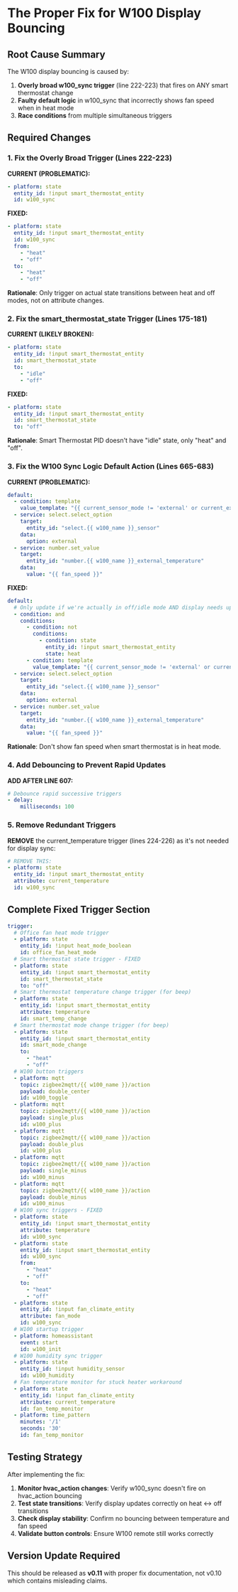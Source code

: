 # The Proper Fix for W100 Display Bouncing

## Root Cause Summary
The W100 display bouncing is caused by:
1. **Overly broad w100_sync trigger** (line 222-223) that fires on ANY smart thermostat change
2. **Faulty default logic** in w100_sync that incorrectly shows fan speed when in heat mode
3. **Race conditions** from multiple simultaneous triggers

## Required Changes

### 1. Fix the Overly Broad Trigger (Lines 222-223)

**CURRENT (PROBLEMATIC):**
```yaml
- platform: state
  entity_id: !input smart_thermostat_entity
  id: w100_sync
```

**FIXED:**
```yaml
- platform: state
  entity_id: !input smart_thermostat_entity
  id: w100_sync
  from: 
    - "heat"
    - "off"
  to:
    - "heat" 
    - "off"
```

**Rationale**: Only trigger on actual state transitions between heat and off modes, not on attribute changes.

### 2. Fix the smart_thermostat_state Trigger (Lines 175-181)

**CURRENT (LIKELY BROKEN):**
```yaml
- platform: state
  entity_id: !input smart_thermostat_entity
  id: smart_thermostat_state
  to:
    - "idle"
    - "off"
```

**FIXED:**
```yaml
- platform: state
  entity_id: !input smart_thermostat_entity
  id: smart_thermostat_state
  to: "off"
```

**Rationale**: Smart Thermostat PID doesn't have "idle" state, only "heat" and "off".

### 3. Fix the W100 Sync Logic Default Action (Lines 665-683)

**CURRENT (PROBLEMATIC):**
```yaml
default:
  - condition: template
    value_template: "{{ current_sensor_mode != 'external' or current_ext_temp != fan_speed }}"
  - service: select.select_option
    target:
      entity_id: "select.{{ w100_name }}_sensor"
    data:
      option: external
  - service: number.set_value
    target:
      entity_id: "number.{{ w100_name }}_external_temperature"
    data:
      value: "{{ fan_speed }}"
```

**FIXED:**
```yaml
default:
  # Only update if we're actually in off/idle mode AND display needs updating
  - condition: and
    conditions:
      - condition: not
        conditions:
          - condition: state
            entity_id: !input smart_thermostat_entity
            state: heat
      - condition: template
        value_template: "{{ current_sensor_mode != 'external' or current_ext_temp != fan_speed }}"
  - service: select.select_option
    target:
      entity_id: "select.{{ w100_name }}_sensor"
    data:
      option: external
  - service: number.set_value
    target:
      entity_id: "number.{{ w100_name }}_external_temperature"
    data:
      value: "{{ fan_speed }}"
```

**Rationale**: Don't show fan speed when smart thermostat is in heat mode.

### 4. Add Debouncing to Prevent Rapid Updates

**ADD AFTER LINE 607:**
```yaml
# Debounce rapid successive triggers
- delay:
    milliseconds: 100
```

### 5. Remove Redundant Triggers

**REMOVE** the current_temperature trigger (lines 224-226) as it's not needed for display sync:
```yaml
# REMOVE THIS:
- platform: state
  entity_id: !input smart_thermostat_entity
  attribute: current_temperature
  id: w100_sync
```

## Complete Fixed Trigger Section

```yaml
trigger:
  # Office fan heat mode trigger
  - platform: state
    entity_id: !input heat_mode_boolean
    id: office_fan_heat_mode
  # Smart thermostat state trigger - FIXED
  - platform: state
    entity_id: !input smart_thermostat_entity
    id: smart_thermostat_state
    to: "off"
  # Smart thermostat temperature change trigger (for beep)
  - platform: state
    entity_id: !input smart_thermostat_entity
    attribute: temperature
    id: smart_temp_change
  # Smart thermostat mode change trigger (for beep)
  - platform: state
    entity_id: !input smart_thermostat_entity
    id: smart_mode_change
    to:
      - "heat"
      - "off"
  # W100 button triggers
  - platform: mqtt
    topic: zigbee2mqtt/{{ w100_name }}/action
    payload: double_center
    id: w100_toggle
  - platform: mqtt
    topic: zigbee2mqtt/{{ w100_name }}/action
    payload: single_plus
    id: w100_plus
  - platform: mqtt
    topic: zigbee2mqtt/{{ w100_name }}/action
    payload: double_plus
    id: w100_plus
  - platform: mqtt
    topic: zigbee2mqtt/{{ w100_name }}/action
    payload: single_minus
    id: w100_minus
  - platform: mqtt
    topic: zigbee2mqtt/{{ w100_name }}/action
    payload: double_minus
    id: w100_minus
  # W100 sync triggers - FIXED
  - platform: state
    entity_id: !input smart_thermostat_entity
    attribute: temperature
    id: w100_sync
  - platform: state
    entity_id: !input smart_thermostat_entity
    id: w100_sync
    from: 
      - "heat"
      - "off"
    to:
      - "heat" 
      - "off"
  - platform: state
    entity_id: !input fan_climate_entity
    attribute: fan_mode
    id: w100_sync
  # W100 startup trigger
  - platform: homeassistant
    event: start
    id: w100_init
  # W100 humidity sync trigger
  - platform: state
    entity_id: !input humidity_sensor
    id: w100_humidity
  # Fan temperature monitor for stuck heater workaround
  - platform: state
    entity_id: !input fan_climate_entity
    attribute: current_temperature
    id: fan_temp_monitor
  - platform: time_pattern
    minutes: '/1'
    seconds: '30'
    id: fan_temp_monitor
```

## Testing Strategy

After implementing the fix:

1. **Monitor hvac_action changes**: Verify w100_sync doesn't fire on hvac_action bouncing
2. **Test state transitions**: Verify display updates correctly on heat ↔ off transitions
3. **Check display stability**: Confirm no bouncing between temperature and fan speed
4. **Validate button controls**: Ensure W100 remote still works correctly

## Version Update Required

This should be released as **v0.11** with proper fix documentation, not v0.10 which contains misleading claims.
